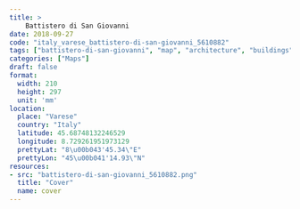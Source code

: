 ```yaml
---
title: > 
    Battistero di San Giovanni
date: 2018-09-27
code: "italy_varese_battistero-di-san-giovanni_5610882"
tags: ["battistero-di-san-giovanni", "map", "architecture", "buildings", "Varese", "Italy"]
categories: ["Maps"]
draft: false
format:
  width: 210
  height: 297
  unit: 'mm'
location:
  place: "Varese"
  country: "Italy"
  latitude: 45.68748132246529
  longitude: 8.729261951973129
  prettyLat: "8\u00b043'45.34\"E"
  prettyLon: "45\u00b041'14.93\"N"
resources:
- src: "battistero-di-san-giovanni_5610882.png"
  title: "Cover"
  name: cover
---
```

